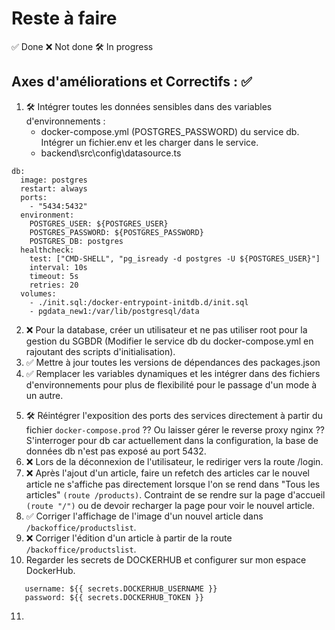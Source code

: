 # Reste à faire

✅ Done ❌ Not done 🛠️ In progress

## Axes d'améliorations et Correctifs : ✅

1. 🛠️ Intégrer toutes les données sensibles dans des variables d'environnements :
   - docker-compose.yml (POSTGRES_PASSWORD) du service db. Intégrer un fichier.env et les charger dans le service.
   - backend\src\config\datasource.ts

```
db:
  image: postgres
  restart: always
  ports:
    - "5434:5432"
  environment:
    POSTGRES_USER: ${POSTGRES_USER}
    POSTGRES_PASSWORD: ${POSTGRES_PASSWORD}
    POSTGRES_DB: postgres
  healthcheck:
    test: ["CMD-SHELL", "pg_isready -d postgres -U ${POSTGRES_USER}"]
    interval: 10s
    timeout: 5s
    retries: 20
  volumes:
    - ./init.sql:/docker-entrypoint-initdb.d/init.sql
    - pgdata_new1:/var/lib/postgresql/data
```

2. ❌ Pour la database, créer un utilisateur et ne pas utiliser root pour la gestion du SGBDR (Modifier le service db du docker-compose.yml en rajoutant des scripts d'initialisation).
3. ✅ Mettre à jour toutes les versions de dépendances des packages.json
4. ✅ Remplacer les variables dynamiques et les intégrer dans des fichiers d'environnements pour plus de flexibilité pour le passage d'un mode à un autre.

5) 🛠️ Réintégrer l'exposition des ports des services directement à partir du fichier `docker-compose.prod` ?? Ou laisser gérer le reverse proxy nginx ?? S'interroger pour db car actuellement dans la configuration, la base de données db n'est pas exposé au port 5432.
6) ❌ Lors de la déconnexion de l'utilisateur, le rediriger vers la route /login.
7) ❌ Après l'ajout d'un article, faire un refetch des articles car le nouvel article ne s'affiche pas directement lorsque l'on se rend dans "Tous les articles" `(route /products)`. Contraint de se rendre sur la page d'accueil `(route "/")` ou de devoir recharger la page pour voir le nouvel article.
8) ✅ Corriger l'affichage de l'image d'un nouvel article dans `/backoffice/productslist`.
9) ❌ Corriger l'édition d'un article à partir de la route `/backoffice/productslist`.
10) Regarder les secrets de DOCKERHUB et configurer sur mon espace DockerHub.
```
   username: ${{ secrets.DOCKERHUB_USERNAME }}
   password: ${{ secrets.DOCKERHUB_TOKEN }}
```
11) 